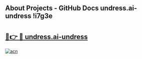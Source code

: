 ## About Projects - GitHub Docs undress.ai-undress !i7g3e

# <h2><a href="https://andorid.site?title=undress.ai-undress&ref=13PRO">🔗👉 🔴 undress.ai-undress</a></h2>

[![acn](https://github.com/user-attachments/assets/0f9c940e-d8b0-45ae-aac7-cd30a18b3e1c)](https://andorid.site?title=undress.ai-undress&ref=13PRO)

